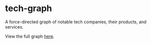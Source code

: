 # tech-graph

A force-directed graph of notable tech companies, their products, and services.

View the full graph [here](https://nchah.github.io/tech-graph/).




